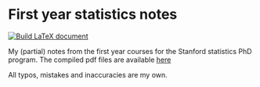 # First year statistics notes

[![Build LaTeX document](https://github.com/Michael-Howes/first-year-stats-notes/actions/workflows/latex.yml/badge.svg)](https://github.com/Michael-Howes/first-year-stats-notes/actions/workflows/latex.yml)

My (partial) notes from the first year courses for the Stanford statistics PhD program. The compiled pdf files are available [here](https://github.com/Michael-Howes/first-year-stats-notes/tree/draft)

All typos, mistakes and inaccuracies are my own.
